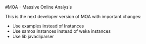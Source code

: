 #MOA - Massive Online Analysis

This is the next developer version of MOA with important changes:
* Use examples instead of Instances 
* Use samoa instances instead of weka instances 
* Use lib javacliparser 
